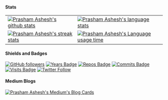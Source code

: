 #### Stats

<table align="center" cellspacing="0" cellpadding="0" border="0">
   <tr>
    <td>
      <a href="https://prasham.me" target="_blank">
        <img src="https://github-readme-stats.vercel.app/api?username=p-racoon&show_icons=true&include_all_commits=true&theme=github_dark&hide_border=true&hide=stars&count_private=true" alt="Prasham Ashesh's github stats">
      <a/>
    </td>
    <td>
      <a href="https://prasham.me" target="_blank">
        <img src="https://github-readme-stats.vercel.app/api/top-langs/?username=p-racoon&theme=github_dark&layout=compact&hide_border=true&exclude_repo=SNPproject,Morphological-Analyzer-for-Sanskrit" alt="Prasham Ashesh's language stats">
      <a/>
    </td>
   </tr>
  <tr>
  <tr>
    <td>
      <a href="https://prasham.me" target="_blank">
        <img src="https://github-readme-streak-stats.herokuapp.com?user=p-racoon&theme=tokyonight_duo&hide_border=true" alt="Prasham Ashesh's streak stats">
      <a/>
    </td>
    <td>
      <a href="https://prasham.me" target="_blank">
        <img src="https://github-readme-stats.vercel.app/api/pin/?username=p-racoon&repo=p-racoon&theme=github_dark&hide_border=true" alt="Prasham Ashesh's Language usage time">
      <a/>
    </td>
   </tr>
</table>

#### Shields and Badges
[![GitHub followers](https://img.shields.io/github/followers/p-racoon?style=social)]()
[![Years Badge](https://badges.pufler.dev/years/p-racoon)]()
[![Repos Badge](https://badges.pufler.dev/repos/p-racoon)]()
[![Commits Badge](https://badges.pufler.dev/commits/monthly/p-racoon)]()
[![Visits Badge](https://badges.pufler.dev/visits/p-racoon/p-racoon)]()
[![Twitter Follow](https://img.shields.io/twitter/follow/Prasham09?style=social)](https://twitter.com/Prasham09)

#### Medium Blogs

[![Prasham Ashesh's Medium's Blog Cards](https://github-cards-external-blogs.souravdey777.vercel.app/getMediumBlogs?username=prasham9.ash&type=vertical)](https://medium.com/@prasham9.ash)

<!-- [![Prasham Ashesh's Dev.to's Blog Cards](https://github-cards-external-blogs.souravdey777.vercel.app/getDevBlogs?username=pracoon&type=horizontal)](https://dev.to/pracoon) -->



<!-- #### Latest Blogpost using RSS

Visit this:  https://sametcelikbicak.com/github-action-ile-readme-guncelleme -->

<!-- #### Activity Graph

<div align="center">
  <img src="https://activity-graph.herokuapp.com/graph?username=p-racoon&bg_color=000000&color=e6e3e3&line=ffffff&point=edeff2">
</div> -->


<!--
**p-racoon/p-racoon** is a ✨ _special_ ✨ repository because its `README.md` (this file) appears on your GitHub profile.

Here are some ideas to get you started:

- 🔭 I’m currently working on ...
- 🌱 I’m currently learning ...
- 👯 I’m looking to collaborate on ...
- 🤔 I’m looking for help with ...
- 💬 Ask me about ...
- 📫 How to reach me: ...
- 😄 Pronouns: ...
- ⚡ Fun fact: ...
-->

